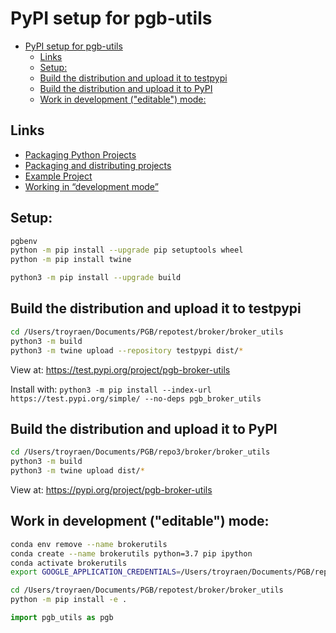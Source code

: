 # PyPI setup for pgb-utils<a name="pypi-setup-for-pgb-utils"></a>

<!-- mdformat-toc start --slug=github --maxlevel=6 --minlevel=1 -->

- [PyPI setup for pgb-utils](#pypi-setup-for-pgb-utils)
  - [Links](#links)
  - [Setup:](#setup)
  - [Build the distribution and upload it to testpypi](#build-the-distribution-and-upload-it-to-testpypi)
  - [Build the distribution and upload it to PyPI](#build-the-distribution-and-upload-it-to-pypi)
  - [Work in development ("editable") mode:](#work-in-development-editable-mode)

<!-- mdformat-toc end -->

## Links<a name="links"></a>

- [Packaging Python Projects](https://packaging.python.org/tutorials/packaging-projects/)
- [Packaging and distributing projects](https://packaging.python.org/guides/distributing-packages-using-setuptools/)
- [Example Project](https://github.com/pypa/sampleproject)
- [Working in “development mode”](https://packaging.python.org/guides/distributing-packages-using-setuptools/#working-in-development-mode)

## Setup:<a name="setup"></a>

```bash
pgbenv
python -m pip install --upgrade pip setuptools wheel
python -m pip install twine

python3 -m pip install --upgrade build
```

## Build the distribution and upload it to testpypi<a name="build-the-distribution-and-upload-it-to-testpypi"></a>

```bash
cd /Users/troyraen/Documents/PGB/repotest/broker/broker_utils
python3 -m build
python3 -m twine upload --repository testpypi dist/*
```

View at: https://test.pypi.org/project/pgb-broker-utils

Install with:
`python3 -m pip install --index-url https://test.pypi.org/simple/ --no-deps pgb_broker_utils`

## Build the distribution and upload it to PyPI<a name="build-the-distribution-and-upload-it-to-pypi"></a>

```bash
cd /Users/troyraen/Documents/PGB/repo3/broker/broker_utils
python3 -m build
python3 -m twine upload dist/*
```

View at: https://pypi.org/project/pgb-broker-utils

## Work in development ("editable") mode:<a name="work-in-development-editable-mode"></a>

```bash
conda env remove --name brokerutils
conda create --name brokerutils python=3.7 pip ipython
conda activate brokerutils
export GOOGLE_APPLICATION_CREDENTIALS=/Users/troyraen/Documents/PGB/repo/GCPauth_pitt-google-broker-prototype-0679b75dded0.json

cd /Users/troyraen/Documents/PGB/repotest/broker/broker_utils
python -m pip install -e .
```

```python
import pgb_utils as pgb
```
